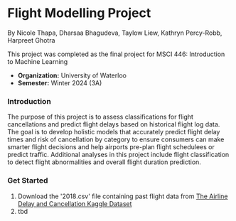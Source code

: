 # Flight Modelling Project
By Nicole Thapa, Dharsaa Bhagudeva, Taylow Liew, Kathryn Percy-Robb, Harpreet Ghotra

This project was completed as the final project for MSCI 446: Introduction to Machine Learning 

- **Organization:** University of Waterloo  
- **Semester:** Winter 2024 (3A)

### Introduction

The purpose of this project is to assess classifications for flight cancellations and predict flight delays based on historical flight log data. The goal is to develop holistic models that accurately predict flight delay times and risk of cancellation by category to ensure consumers can make smarter flight decisions and help airports pre-plan flight schedulees or predict traffic. Additional analyses in this project include flight classification to detect flight abnormalities and overall flight duration prediction.

### Get Started

1. Download the '2018.csv' file containing past flight data from [The Airline Delay and Cancellation Kaggle Dataset](https://www.kaggle.com/datasets/yuanyuwendymu/airline-delay-and-cancellation-data-2009-2018?select=2018.csv)
2. tbd
